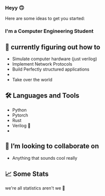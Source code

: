 ### Heyy 🙃 

<!--
**abundance-io/abundance-io** is a ✨ _special_ ✨ repository because its `README.md` (this file) appears on your GitHub profile. !-->

Here are some ideas to get you started:

### I'm a Computer Engineering Student



## 🌱 currently figuring out how to 
- Simulate computer hardware (just verilog)
- Implement Network Protocols
- Build Perfectly structured applications 
- 
- Take over the world

## 🛠️ Languages and Tools
- Python 
- Pytorch
- Rust 
- Verilog 🫤
- 



## 👯 I’m looking to collaborate on
- Anything that sounds cool really 

## 📈 Some Stats
we're all statistics aren't we 👀 





